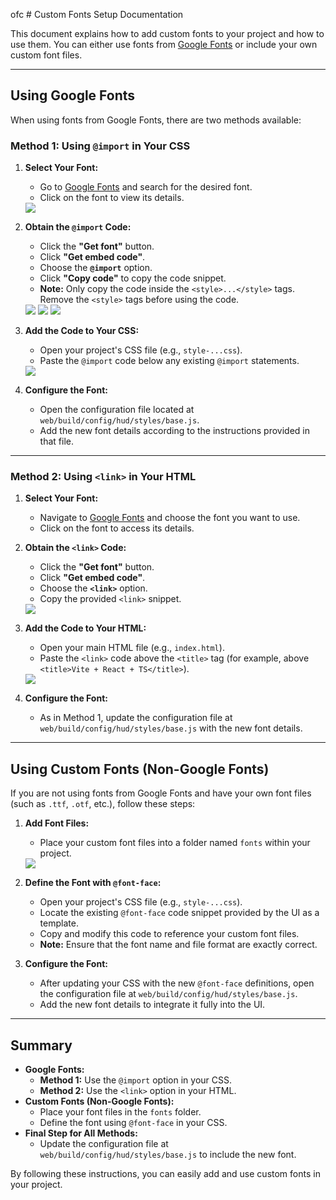 ofc # Custom Fonts Setup Documentation

This document explains how to add custom fonts to your project and how to use them. You can either use fonts from [Google Fonts](https://fonts.google.com/) or include your own custom font files.

---

## Using Google Fonts

When using fonts from Google Fonts, there are two methods available:

### Method 1: Using `@import` in Your CSS

1. **Select Your Font:**
   - Go to [Google Fonts](https://fonts.google.com/) and search for the desired font.
   - Click on the font to view its details.

   <img src="https://i.imgur.com/G0qW897.png">

2. **Obtain the `@import` Code:**
   - Click the **"Get font"** button.
   - Click **"Get embed code"**.
   - Choose the **`@import`** option.
   - Click **"Copy code"** to copy the code snippet.
   - **Note:** Only copy the code inside the `<style>...</style>` tags. Remove the `<style>` tags before using the code.
  
    <img src="https://i.imgur.com/J2hophS.png">
    <img src="https://i.imgur.com/ynLsEip.png">
    <img src="https://i.imgur.com/HzPxHkQ.png">

3. **Add the Code to Your CSS:**
   - Open your project's CSS file (e.g., `style-...css`).
   - Paste the `@import` code below any existing `@import` statements.

    <img src="https://i.imgur.com/Qrlh4PO.png">
   

4. **Configure the Font:**
   - Open the configuration file located at `web/build/config/hud/styles/base.js`.
   - Add the new font details according to the instructions provided in that file.

---

### Method 2: Using `<link>` in Your HTML

1. **Select Your Font:**
   - Navigate to [Google Fonts](https://fonts.google.com/) and choose the font you want to use.
   - Click on the font to access its details.

2. **Obtain the `<link>` Code:**
   - Click the **"Get font"** button.
   - Click **"Get embed code"**.
   - Choose the **`<link>`** option.
   - Copy the provided `<link>` snippet.

   <img src="https://i.imgur.com/lb3XHCk.png">

3. **Add the Code to Your HTML:**
   - Open your main HTML file (e.g., `index.html`).
   - Paste the `<link>` code above the `<title>` tag (for example, above `<title>Vite + React + TS</title>`).

   <img src="https://i.imgur.com/42hg7p6.png">

4. **Configure the Font:**
   - As in Method 1, update the configuration file at `web/build/config/hud/styles/base.js` with the new font details.

---

## Using Custom Fonts (Non-Google Fonts)

If you are not using fonts from Google Fonts and have your own font files (such as `.ttf`, `.otf`, etc.), follow these steps:

1. **Add Font Files:**
   - Place your custom font files into a folder named `fonts` within your project.

   <img src="https://i.imgur.com/iG08BRt.png">

2. **Define the Font with `@font-face`:**
   - Open your project's CSS file (e.g., `style-...css`).
   - Locate the existing `@font-face` code snippet provided by the UI as a template.
   - Copy and modify this code to reference your custom font files.
   - **Note:** Ensure that the font name and file format are exactly correct.

3. **Configure the Font:**
   - After updating your CSS with the new `@font-face` definitions, open the configuration file at `web/build/config/hud/styles/base.js`.
   - Add the new font details to integrate it fully into the UI.

---

## Summary

- **Google Fonts:**
  - **Method 1:** Use the `@import` option in your CSS.
  - **Method 2:** Use the `<link>` option in your HTML.
- **Custom Fonts (Non-Google Fonts):**
  - Place your font files in the `fonts` folder.
  - Define the font using `@font-face` in your CSS.
- **Final Step for All Methods:**
  - Update the configuration file at `web/build/config/hud/styles/base.js` to include the new font.

By following these instructions, you can easily add and use custom fonts in your project.

